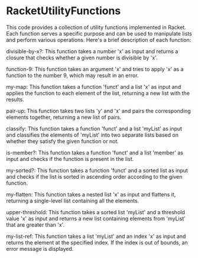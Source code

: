 # RacketUtilityFunctions
This code provides a collection of utility functions implemented in Racket.
Each function serves a specific purpose and can be used to manipulate lists and perform various operations. Here's a brief description of each function:

divisible-by-x?: This function takes a number 'x' as input and returns a closure that checks whether a given number is divisible by 'x'.

function-9: This function takes an argument 'x' and tries to apply 'x' as a function to the number 9, which may result in an error.

my-map: This function takes a function 'funct' and a list 'x' as input and applies the function to each element of the list, returning a new list with the results.

pair-up: This function takes two lists 'y' and 'x' and pairs the corresponding elements together, returning a new list of pairs.

classify: This function takes a function 'funct' and a list 'myList' as input and classifies the elements of 'myList' into two separate lists based on whether they satisfy the given function or not.

is-member?: This function takes a function 'funct' and a list 'member' as input and checks if the function is present in the list.

my-sorted?: This function takes a function 'funct' and a sorted list as input and checks if the list is sorted in ascending order according to the given function.

my-flatten: This function takes a nested list 'x' as input and flattens it, returning a single-level list containing all the elements.

upper-threshold: This function takes a sorted list 'myList' and a threshold value 'x' as input and returns a new list containing elements from 'myList' that are greater than 'x'.

my-list-ref: This function takes a list 'myList' and an index 'x' as input and returns the element at the specified index. If the index is out of bounds, an error message is displayed.
